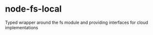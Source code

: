 # node-fs-local
Typed wrapper around the fs module and providing interfaces for cloud implementations
